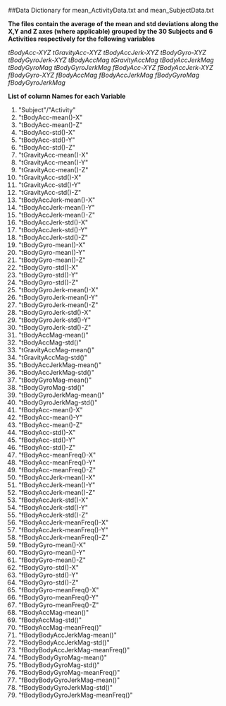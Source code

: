 ##Data Dictionary for mean_ActivityData.txt and mean_SubjectData.txt

**The files contain the average of the mean and std deviations along the X,Y and Z axes (where applicable) grouped by the 30 Subjects and 6 Activities
respectively for the following variables**

*tBodyAcc-XYZ
tGravityAcc-XYZ
tBodyAccJerk-XYZ
tBodyGyro-XYZ
tBodyGyroJerk-XYZ
tBodyAccMag
tGravityAccMag
tBodyAccJerkMag
tBodyGyroMag
tBodyGyroJerkMag
fBodyAcc-XYZ
fBodyAccJerk-XYZ
fBodyGyro-XYZ
fBodyAccMag
fBodyAccJerkMag
fBodyGyroMag
fBodyGyroJerkMag*

**List of column Names for each Variable**

1. "Subject"/"Activity"
2. "tBodyAcc-mean()-X"
3.	"tBodyAcc-mean()-Z"
4.	"tBodyAcc-std()-X"
5.	"tBodyAcc-std()-Y"
6.	"tBodyAcc-std()-Z"
7.	"tGravityAcc-mean()-X"
8.	"tGravityAcc-mean()-Y"
9.	"tGravityAcc-mean()-Z"
10.	"tGravityAcc-std()-X"
11.	"tGravityAcc-std()-Y"
12.	"tGravityAcc-std()-Z"
13. "tBodyAccJerk-mean()-X"
14.	"tBodyAccJerk-mean()-Y"
15.	"tBodyAccJerk-mean()-Z"
16.	"tBodyAccJerk-std()-X"
17.	"tBodyAccJerk-std()-Y"
18.	"tBodyAccJerk-std()-Z"
19.	"tBodyGyro-mean()-X"
20.	"tBodyGyro-mean()-Y"
21.	"tBodyGyro-mean()-Z"
22.	"tBodyGyro-std()-X"
23.	"tBodyGyro-std()-Y"
24.	"tBodyGyro-std()-Z"
25.	"tBodyGyroJerk-mean()-X"
26.	"tBodyGyroJerk-mean()-Y"
27.	"tBodyGyroJerk-mean()-Z"
28.	"tBodyGyroJerk-std()-X"
29.	"tBodyGyroJerk-std()-Y"
30.	"tBodyGyroJerk-std()-Z"
31.	"tBodyAccMag-mean()"
32.	"tBodyAccMag-std()"
33.	"tGravityAccMag-mean()"
34.	"tGravityAccMag-std()"
35.	"tBodyAccJerkMag-mean()"
36.	"tBodyAccJerkMag-std()"
37.	"tBodyGyroMag-mean()"
38.	"tBodyGyroMag-std()"
39.	"tBodyGyroJerkMag-mean()"
40.	"tBodyGyroJerkMag-std()"
41.	"fBodyAcc-mean()-X"
42.	"fBodyAcc-mean()-Y"
43.	"fBodyAcc-mean()-Z"
44.	"fBodyAcc-std()-X"
45.	"fBodyAcc-std()-Y"
46.	"fBodyAcc-std()-Z"
47.	"fBodyAcc-meanFreq()-X"
48.	"fBodyAcc-meanFreq()-Y"
49.	"fBodyAcc-meanFreq()-Z"
50.	"fBodyAccJerk-mean()-X"
51.	"fBodyAccJerk-mean()-Y"
52.	"fBodyAccJerk-mean()-Z"
53.	"fBodyAccJerk-std()-X"
54.	"fBodyAccJerk-std()-Y"
55.	"fBodyAccJerk-std()-Z"
56.	"fBodyAccJerk-meanFreq()-X"
57.	"fBodyAccJerk-meanFreq()-Y"
58.	"fBodyAccJerk-meanFreq()-Z"
59.	"fBodyGyro-mean()-X"
60.	"fBodyGyro-mean()-Y"
61.	"fBodyGyro-mean()-Z"
62.	"fBodyGyro-std()-X"
63.	"fBodyGyro-std()-Y"
64.	"fBodyGyro-std()-Z"
65.	"fBodyGyro-meanFreq()-X"
66.	"fBodyGyro-meanFreq()-Y"
67.	"fBodyGyro-meanFreq()-Z"
68.	"fBodyAccMag-mean()"
69.	"fBodyAccMag-std()"
70.	"fBodyAccMag-meanFreq()"
71.	"fBodyBodyAccJerkMag-mean()"
72.	"fBodyBodyAccJerkMag-std()"
73.	"fBodyBodyAccJerkMag-meanFreq()"
74.	"fBodyBodyGyroMag-mean()"
75.	"fBodyBodyGyroMag-std()"
76.	"fBodyBodyGyroMag-meanFreq()"
77.	"fBodyBodyGyroJerkMag-mean()"
78.	"fBodyBodyGyroJerkMag-std()"
79.	"fBodyBodyGyroJerkMag-meanFreq()"